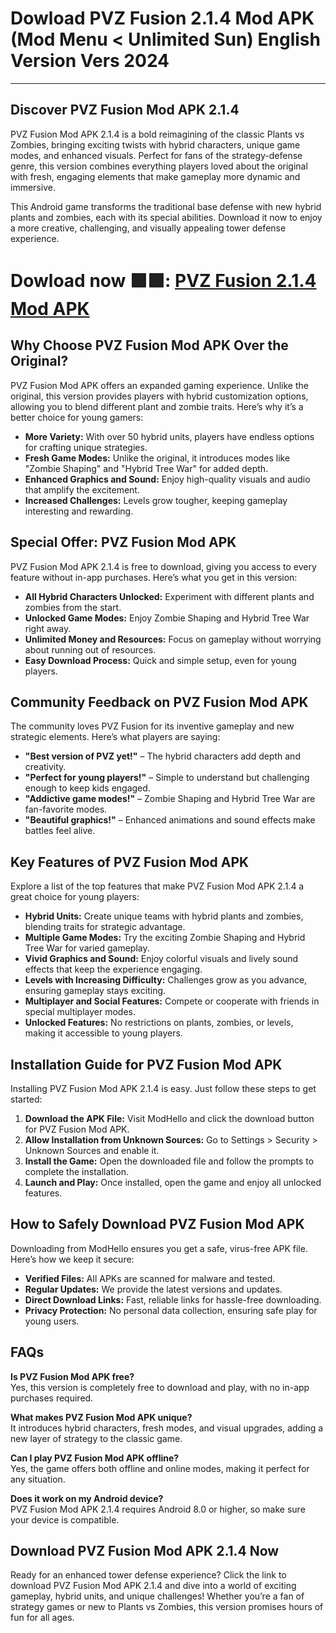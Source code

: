# Dowload PVZ Fusion 2.1.4 Mod APK  (Mod Menu < Unlimited Sun) English Version Vers 2024

---

## Discover PVZ Fusion Mod APK 2.1.4

PVZ Fusion Mod APK 2.1.4 is a bold reimagining of the classic Plants vs Zombies, bringing exciting twists with hybrid characters, unique game modes, and enhanced visuals. Perfect for fans of the strategy-defense genre, this version combines everything players loved about the original with fresh, engaging elements that make gameplay more dynamic and immersive.

This Android game transforms the traditional base defense with new hybrid plants and zombies, each with its special abilities. Download it now to enjoy a more creative, challenging, and visually appealing tower defense experience.


# Dowload now 🟩🟩: [PVZ Fusion 2.1.4 Mod APK](https://modhello.com/pvz-fusion/)

## Why Choose PVZ Fusion Mod APK Over the Original?

PVZ Fusion Mod APK offers an expanded gaming experience. Unlike the original, this version provides players with hybrid customization options, allowing you to blend different plant and zombie traits. Here’s why it’s a better choice for young gamers:

- **More Variety:** With over 50 hybrid units, players have endless options for crafting unique strategies.
- **Fresh Game Modes:** Unlike the original, it introduces modes like "Zombie Shaping" and "Hybrid Tree War" for added depth.
- **Enhanced Graphics and Sound:** Enjoy high-quality visuals and audio that amplify the excitement.
- **Increased Challenges:** Levels grow tougher, keeping gameplay interesting and rewarding.

## Special Offer: PVZ Fusion Mod APK

PVZ Fusion Mod APK 2.1.4 is free to download, giving you access to every feature without in-app purchases. Here’s what you get in this version:

- **All Hybrid Characters Unlocked:** Experiment with different plants and zombies from the start.
- **Unlocked Game Modes:** Enjoy Zombie Shaping and Hybrid Tree War right away.
- **Unlimited Money and Resources:** Focus on gameplay without worrying about running out of resources.
- **Easy Download Process:** Quick and simple setup, even for young players.

## Community Feedback on PVZ Fusion Mod APK

The community loves PVZ Fusion for its inventive gameplay and new strategic elements. Here’s what players are saying:

- **"Best version of PVZ yet!"** – The hybrid characters add depth and creativity.
- **"Perfect for young players!"** – Simple to understand but challenging enough to keep kids engaged.
- **"Addictive game modes!"** – Zombie Shaping and Hybrid Tree War are fan-favorite modes.
- **"Beautiful graphics!"** – Enhanced animations and sound effects make battles feel alive.

## Key Features of PVZ Fusion Mod APK

Explore a list of the top features that make PVZ Fusion Mod APK 2.1.4 a great choice for young players:

- **Hybrid Units:** Create unique teams with hybrid plants and zombies, blending traits for strategic advantage.
- **Multiple Game Modes:** Try the exciting Zombie Shaping and Hybrid Tree War for varied gameplay.
- **Vivid Graphics and Sound:** Enjoy colorful visuals and lively sound effects that keep the experience engaging.
- **Levels with Increasing Difficulty:** Challenges grow as you advance, ensuring gameplay stays exciting.
- **Multiplayer and Social Features:** Compete or cooperate with friends in special multiplayer modes.
- **Unlocked Features:** No restrictions on plants, zombies, or levels, making it accessible to young players.

## Installation Guide for PVZ Fusion Mod APK

Installing PVZ Fusion Mod APK 2.1.4 is easy. Just follow these steps to get started:

1. **Download the APK File:** Visit ModHello and click the download button for PVZ Fusion Mod APK.
2. **Allow Installation from Unknown Sources:** Go to Settings > Security > Unknown Sources and enable it.
3. **Install the Game:** Open the downloaded file and follow the prompts to complete the installation.
4. **Launch and Play:** Once installed, open the game and enjoy all unlocked features.

## How to Safely Download PVZ Fusion Mod APK

Downloading from ModHello ensures you get a safe, virus-free APK file. Here’s how we keep it secure:

- **Verified Files:** All APKs are scanned for malware and tested.
- **Regular Updates:** We provide the latest versions and updates.
- **Direct Download Links:** Fast, reliable links for hassle-free downloading.
- **Privacy Protection:** No personal data collection, ensuring safe play for young users.

## FAQs

**Is PVZ Fusion Mod APK free?**  
Yes, this version is completely free to download and play, with no in-app purchases required.

**What makes PVZ Fusion Mod APK unique?**  
It introduces hybrid characters, fresh modes, and visual upgrades, adding a new layer of strategy to the classic game.

**Can I play PVZ Fusion Mod APK offline?**  
Yes, the game offers both offline and online modes, making it perfect for any situation.

**Does it work on my Android device?**  
PVZ Fusion Mod APK 2.1.4 requires Android 8.0 or higher, so make sure your device is compatible.

## Download PVZ Fusion Mod APK 2.1.4 Now

Ready for an enhanced tower defense experience? Click the link to download PVZ Fusion Mod APK 2.1.4 and dive into a world of exciting gameplay, hybrid units, and unique challenges! Whether you’re a fan of strategy games or new to Plants vs Zombies, this version promises hours of fun for all ages.
